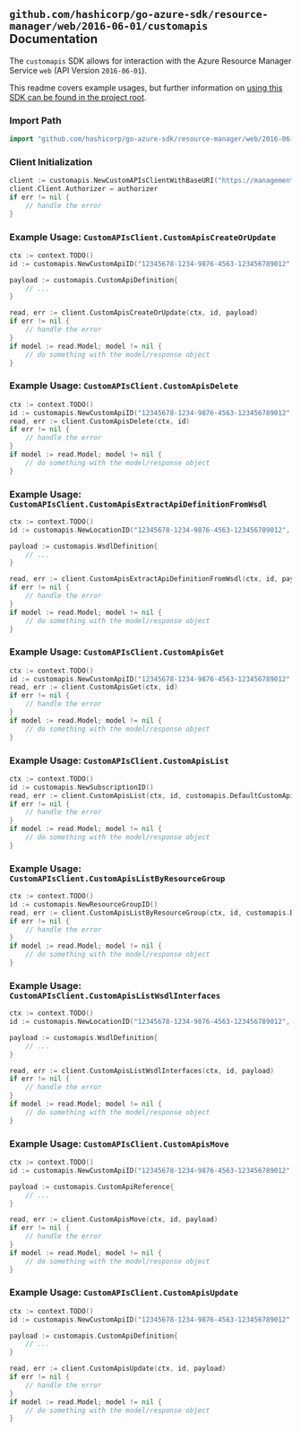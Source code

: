 
## `github.com/hashicorp/go-azure-sdk/resource-manager/web/2016-06-01/customapis` Documentation

The `customapis` SDK allows for interaction with the Azure Resource Manager Service `web` (API Version `2016-06-01`).

This readme covers example usages, but further information on [using this SDK can be found in the project root](https://github.com/hashicorp/go-azure-sdk/tree/main/docs).

### Import Path

```go
import "github.com/hashicorp/go-azure-sdk/resource-manager/web/2016-06-01/customapis"
```


### Client Initialization

```go
client := customapis.NewCustomAPIsClientWithBaseURI("https://management.azure.com")
client.Client.Authorizer = authorizer
if err != nil {
	// handle the error
}
```


### Example Usage: `CustomAPIsClient.CustomApisCreateOrUpdate`

```go
ctx := context.TODO()
id := customapis.NewCustomApiID("12345678-1234-9876-4563-123456789012", "example-resource-group", "apiValue")

payload := customapis.CustomApiDefinition{
	// ...
}

read, err := client.CustomApisCreateOrUpdate(ctx, id, payload)
if err != nil {
	// handle the error
}
if model := read.Model; model != nil {
	// do something with the model/response object
}
```


### Example Usage: `CustomAPIsClient.CustomApisDelete`

```go
ctx := context.TODO()
id := customapis.NewCustomApiID("12345678-1234-9876-4563-123456789012", "example-resource-group", "apiValue")
read, err := client.CustomApisDelete(ctx, id)
if err != nil {
	// handle the error
}
if model := read.Model; model != nil {
	// do something with the model/response object
}
```


### Example Usage: `CustomAPIsClient.CustomApisExtractApiDefinitionFromWsdl`

```go
ctx := context.TODO()
id := customapis.NewLocationID("12345678-1234-9876-4563-123456789012", "locationValue")

payload := customapis.WsdlDefinition{
	// ...
}

read, err := client.CustomApisExtractApiDefinitionFromWsdl(ctx, id, payload)
if err != nil {
	// handle the error
}
if model := read.Model; model != nil {
	// do something with the model/response object
}
```


### Example Usage: `CustomAPIsClient.CustomApisGet`

```go
ctx := context.TODO()
id := customapis.NewCustomApiID("12345678-1234-9876-4563-123456789012", "example-resource-group", "apiValue")
read, err := client.CustomApisGet(ctx, id)
if err != nil {
	// handle the error
}
if model := read.Model; model != nil {
	// do something with the model/response object
}
```


### Example Usage: `CustomAPIsClient.CustomApisList`

```go
ctx := context.TODO()
id := customapis.NewSubscriptionID()
read, err := client.CustomApisList(ctx, id, customapis.DefaultCustomApisListOperationOptions())
if err != nil {
	// handle the error
}
if model := read.Model; model != nil {
	// do something with the model/response object
}
```


### Example Usage: `CustomAPIsClient.CustomApisListByResourceGroup`

```go
ctx := context.TODO()
id := customapis.NewResourceGroupID()
read, err := client.CustomApisListByResourceGroup(ctx, id, customapis.DefaultCustomApisListByResourceGroupOperationOptions())
if err != nil {
	// handle the error
}
if model := read.Model; model != nil {
	// do something with the model/response object
}
```


### Example Usage: `CustomAPIsClient.CustomApisListWsdlInterfaces`

```go
ctx := context.TODO()
id := customapis.NewLocationID("12345678-1234-9876-4563-123456789012", "locationValue")

payload := customapis.WsdlDefinition{
	// ...
}

read, err := client.CustomApisListWsdlInterfaces(ctx, id, payload)
if err != nil {
	// handle the error
}
if model := read.Model; model != nil {
	// do something with the model/response object
}
```


### Example Usage: `CustomAPIsClient.CustomApisMove`

```go
ctx := context.TODO()
id := customapis.NewCustomApiID("12345678-1234-9876-4563-123456789012", "example-resource-group", "apiValue")

payload := customapis.CustomApiReference{
	// ...
}

read, err := client.CustomApisMove(ctx, id, payload)
if err != nil {
	// handle the error
}
if model := read.Model; model != nil {
	// do something with the model/response object
}
```


### Example Usage: `CustomAPIsClient.CustomApisUpdate`

```go
ctx := context.TODO()
id := customapis.NewCustomApiID("12345678-1234-9876-4563-123456789012", "example-resource-group", "apiValue")

payload := customapis.CustomApiDefinition{
	// ...
}

read, err := client.CustomApisUpdate(ctx, id, payload)
if err != nil {
	// handle the error
}
if model := read.Model; model != nil {
	// do something with the model/response object
}
```

